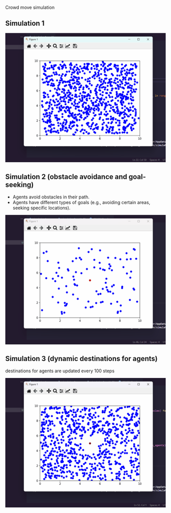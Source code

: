 Crowd move simulation

## Simulation 1

![Simulation1](demos/simul1.gif)

## Simulation 2 (obstacle avoidance and goal-seeking)
- Agents avoid obstacles in their path.
- Agents have different types of goals (e.g., avoiding certain areas, seeking specific locations).

![Simulation2](demos/simul2.gif)

## Simulation 3 (dynamic destinations for agents)
destinations for agents are updated every 100 steps

![Simulation3](demos/simul3.gif)